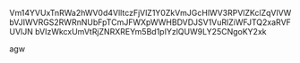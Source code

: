 Vm14YVUxTnRWa2hWV0d4VlltczFjVlZ1Y0ZkVmJGcHlWV3RPVlZKclZqVlVW
bVJIWVRGS2RWRnNUbFpTCmJFWXpWWHBDVDJSV1VuRlZiWFJTQ2xaRVFUVlJN
bVIzWkcxUmVtRjZNRXREYm5Bd1pIYzlQUW9LY25CNgoKY2xk

agw